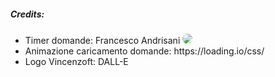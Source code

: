 <h5>Credits:</h5>
<ul>
  <li>
Timer domande: Francesco Andrisani <img href="https://github.com/Frandrisani" src="https://avatars.githubusercontent.com/u/149892142?s=64&v=4£" style="border-radius:100%" >
</li>
    <li>
Animazione caricamento domande: https://loading.io/css/
</li>
    <li>
Logo Vincenzoft: DALL-E
  </li>
</ul>
